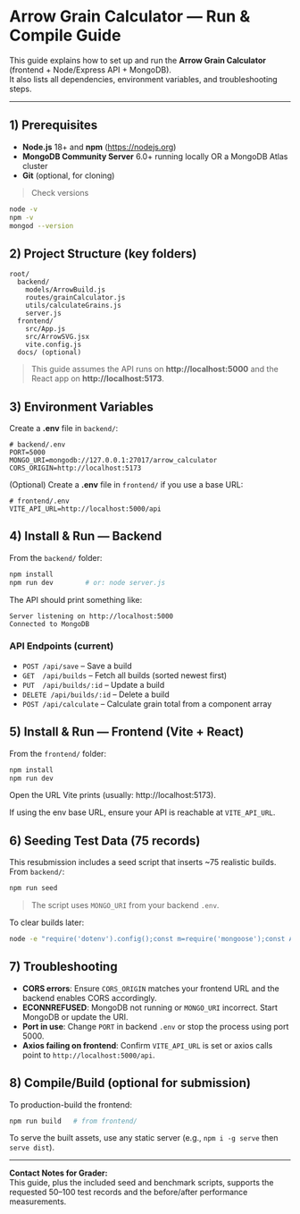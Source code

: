 # Arrow Grain Calculator — Run & Compile Guide

This guide explains how to set up and run the **Arrow Grain Calculator** (frontend + Node/Express API + MongoDB).  
It also lists all dependencies, environment variables, and troubleshooting steps.

---

## 1) Prerequisites

- **Node.js** 18+ and **npm** (https://nodejs.org)
- **MongoDB Community Server** 6.0+ running locally OR a MongoDB Atlas cluster
- **Git** (optional, for cloning)

> Check versions
```bash
node -v
npm -v
mongod --version
```

## 2) Project Structure (key folders)

```
root/
  backend/
    models/ArrowBuild.js
    routes/grainCalculator.js
    utils/calculateGrains.js
    server.js
  frontend/
    src/App.js
    src/ArrowSVG.jsx
    vite.config.js
  docs/ (optional)
```

> This guide assumes the API runs on **http://localhost:5000** and the React app on **http://localhost:5173**.

## 3) Environment Variables

Create a **.env** file in `backend/`:

```
# backend/.env
PORT=5000
MONGO_URI=mongodb://127.0.0.1:27017/arrow_calculator
CORS_ORIGIN=http://localhost:5173
```

(Optional) Create a **.env** file in `frontend/` if you use a base URL:
```
# frontend/.env
VITE_API_URL=http://localhost:5000/api
```

## 4) Install & Run — Backend

From the `backend/` folder:

```bash
npm install
npm run dev        # or: node server.js
```

The API should print something like:
```
Server listening on http://localhost:5000
Connected to MongoDB
```

### API Endpoints (current)
- `POST /api/save` – Save a build
- `GET  /api/builds` – Fetch all builds (sorted newest first)
- `PUT  /api/builds/:id` – Update a build
- `DELETE /api/builds/:id` – Delete a build
- `POST /api/calculate` – Calculate grain total from a component array

## 5) Install & Run — Frontend (Vite + React)

From the `frontend/` folder:

```bash
npm install
npm run dev
```

Open the URL Vite prints (usually: http://localhost:5173).

If using the env base URL, ensure your API is reachable at `VITE_API_URL`.

## 6) Seeding Test Data (75 records)

This resubmission includes a seed script that inserts ~75 realistic builds.
From `backend/`:

```bash
npm run seed
```
> The script uses `MONGO_URI` from your backend `.env`.

To clear builds later:
```bash
node -e "require('dotenv').config();const m=require('mongoose');const A=require('./models/ArrowBuild');(async()=>{await m.connect(process.env.MONGO_URI);await A.deleteMany({});console.log('Cleared');process.exit(0);})()"
```

## 7) Troubleshooting

- **CORS errors**: Ensure `CORS_ORIGIN` matches your frontend URL and the backend enables CORS accordingly.
- **ECONNREFUSED**: MongoDB not running or `MONGO_URI` incorrect. Start MongoDB or update the URI.
- **Port in use**: Change `PORT` in backend `.env` or stop the process using port 5000.
- **Axios failing on frontend**: Confirm `VITE_API_URL` is set or axios calls point to `http://localhost:5000/api`.

## 8) Compile/Build (optional for submission)

To production-build the frontend:
```bash
npm run build   # from frontend/
```
To serve the built assets, use any static server (e.g., `npm i -g serve` then `serve dist`).

---

**Contact Notes for Grader:**  
This guide, plus the included seed and benchmark scripts, supports the requested 50–100 test records and the before/after performance measurements.

